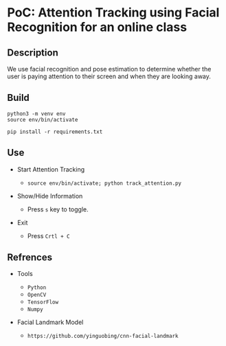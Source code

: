 # PoC: Attention Tracking using Facial Recognition for an online class

## Description

We use facial recognition and pose estimation to determine whether the user is paying attention to their screen and when they are looking away.


## Build

```
python3 -m venv env
source env/bin/activate

pip install -r requirements.txt
```

## Use

 - Start Attention Tracking
     - `source env/bin/activate; python track_attention.py`

 - Show/Hide Information
     - Press `s` key to toggle.

 - Exit
     - Press `Crtl + C`


## Refrences

  - Tools
      - `Python`
      - `OpenCV`
      - `TensorFlow`
      - `Numpy`

  - Facial Landmark Model
      - `https://github.com/yinguobing/cnn-facial-landmark`
  
